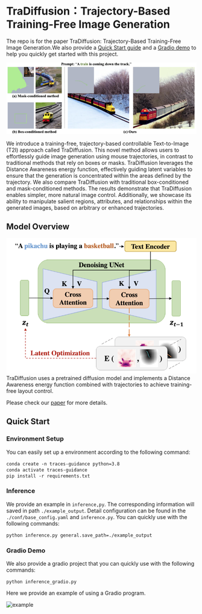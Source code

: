 # TraDiffusion：Trajectory-Based Training-Free Image Generation

The repo is for the paper TraDiffusion: Trajectory-Based Training-Free Image Generation.We also provide a [Quick Start guide](#quick-start) and a [Gradio demo](#gradio-demo) to help you quickly get started with this project.

![](./docs/intro.png)

We introduce a training-free, trajectory-based controllable Text-to-Image (T2I) approach called TraDiffusion. This novel method allows users to effortlessly guide image generation using mouse trajectories, in contrast to traditional methods that rely on boxes or masks. TraDiffusion leverages the Distance Awareness energy function, effectively guiding latent variables to ensure that the generation is concentrated within the areas defined by the trajectory. We also compare TraDiffusion with traditional box-conditioned and mask-conditioned methods. The results demonstrate that TraDiffusion enables simpler, more natural image control. Additionally, we showcase its ability to manipulate salient regions, attributes, and relationships within the generated images, based on arbitrary or enhanced trajectories.

## Model Overview
![](./docs/model-overview.png)
TraDiffusion uses a pretrained diffusion model and implements a Distance Awareness energy function combined with trajectories to achieve training-free layout control.

Please check our [paper]() for more details.

## Quick Start 

### Environment Setup

You can easily set up a environment according to the following command:
```buildoutcfg
conda create -n traces-guidance python=3.8
conda activate traces-guidance
pip install -r requirements.txt
```

### Inference

We provide an example in `inference,py`. The corresponding information will saved in path `./example_output`.  Detail configuration can be found in the `./conf/base_config.yaml` and `inference.py`. You can quickly use with the following commands:
```buildoutcfg
python inference.py general.save_path=./example_output 
```

### Gradio Demo
We also provide a gradio project that you can quickly use with the following commands:
```buildoutcfg
python inference_gradio.py 
```
Here we provide an example of using a Gradio program.

![example](./docs/example.gif)

## 
